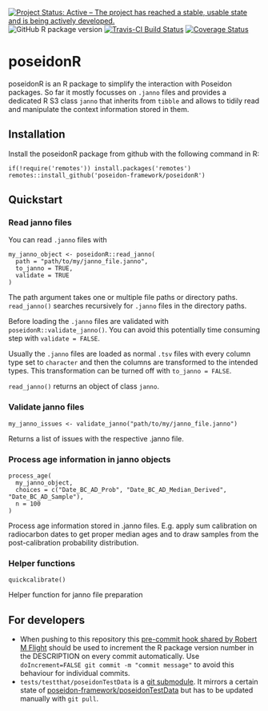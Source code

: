 [![Project Status: Active – The project has reached a stable, usable state and is being actively developed.](https://www.repostatus.org/badges/latest/active.svg)](https://www.repostatus.org/#active)
![GitHub R package version](https://img.shields.io/github/r-package/v/poseidon-framework/poseidonR)
[![Travis-CI Build Status](https://travis-ci.com/poseidon-framework/poseidonR.svg?branch=master)](https://travis-ci.com/poseidon-framework/poseidonR)
[![Coverage Status](https://img.shields.io/codecov/c/github/poseidon-framework/poseidonR/master.svg)](https://codecov.io/github/poseidon-framework/poseidonR?branch=master)

# poseidonR

poseidonR is an R package to simplify the interaction with Poseidon packages. So far it mostly focusses on `.janno` files and provides a dedicated R S3 class `janno` that inherits from `tibble` and allows to tidily read and manipulate the context information stored in them.

## Installation

Install the poseidonR package from github with the following command in R:

```
if(!require('remotes')) install.packages('remotes')
remotes::install_github('poseidon-framework/poseidonR')
```

## Quickstart

### Read janno files

You can read `.janno` files with

```
my_janno_object <- poseidonR::read_janno(
  path = "path/to/my/janno_file.janno",
  to_janno = TRUE,
  validate = TRUE
)
```

The path argument takes one or multiple file paths or directory paths. `read_janno()` searches recursively for `.janno` files in the directory paths.

Before loading the `.janno` files are validated with `poseidonR::validate_janno()`. You can avoid this potentially time consuming step with `validate = FALSE`.

Usually the `.janno` files are loaded as normal `.tsv` files with every column type set to `character` and then the columns are transformed to the intended types. This transformation can be turned off with `to_janno = FALSE`.

`read_janno()` returns an object of class `janno`.

### Validate janno files

```
my_janno_issues <- validate_janno("path/to/my/janno_file.janno")
```

Returns a list of issues with the respective .janno file.

### Process age information in janno objects

```
process_age(
  my_janno_object,
  choices = c("Date_BC_AD_Prob", "Date_BC_AD_Median_Derived", "Date_BC_AD_Sample"),
  n = 100
)
```

Process age information stored in .janno files. E.g. apply sum calibration on radiocarbon dates to get proper median ages and to draw samples from the post-calibration probability distribution.

### Helper functions

```
quickcalibrate()
```

Helper function for janno file preparation

## For developers

- When pushing to this repository this [pre-commit hook shared by Robert M Flight](https://rmflight.github.io/post/package-version-increment-pre-and-post-commit-hooks) should be used to increment the R package version number in the DESCRIPTION on every commit automatically. Use `doIncrement=FALSE git commit -m "commit message"` to avoid this behaviour for individual commits.
- `tests/testthat/poseidonTestData` is a [git submodule](https://github.blog/2016-02-01-working-with-submodules/). It mirrors a certain state of [poseidon-framework/poseidonTestData](https://github.com/poseidon-framework/poseidonTestData) but has to be updated manually with `git pull`.



